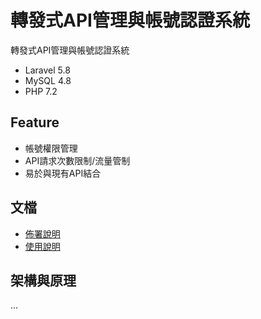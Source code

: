 # 轉發式API管理與帳號認證系統
轉發式API管理與帳號認證系統
- Laravel 5.8
- MySQL 4.8
- PHP 7.2

## Feature
- 帳號權限管理
- API請求次數限制/流量管制
- 易於與現有API結合

## 文檔
- [佈署說明](#)
- [使用說明](#)

## 架構與原理
...

